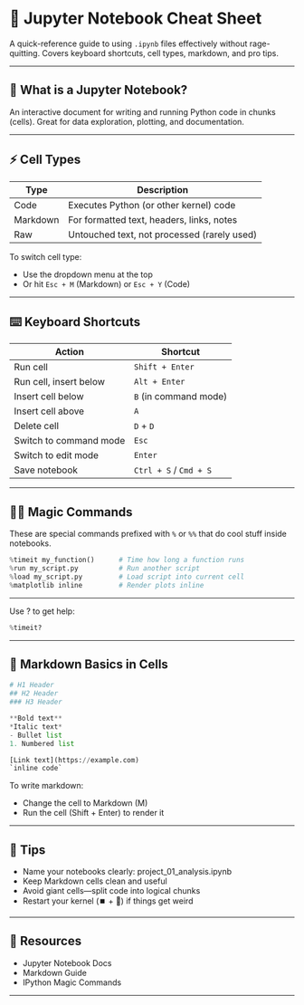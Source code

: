 # 📓 Jupyter Notebook Cheat Sheet

A quick-reference guide to using `.ipynb` files effectively without rage-quitting. Covers keyboard shortcuts, cell types, markdown, and pro tips.

---

## 🧠 What is a Jupyter Notebook?

An interactive document for writing and running Python code in chunks (cells). Great for data exploration, plotting, and documentation.

---

## ⚡ Cell Types

| Type      | Description                                      |
|-----------|--------------------------------------------------|
| Code      | Executes Python (or other kernel) code           |
| Markdown  | For formatted text, headers, links, notes        |
| Raw       | Untouched text, not processed (rarely used)      |

To switch cell type:
- Use the dropdown menu at the top
- Or hit `Esc + M` (Markdown) or `Esc + Y` (Code)

---

## ⌨️ Keyboard Shortcuts

| Action                      | Shortcut           |
|-----------------------------|--------------------|
| Run cell                    | `Shift + Enter`    |
| Run cell, insert below      | `Alt + Enter`      |
| Insert cell below           | `B` (in command mode) |
| Insert cell above           | `A`                |
| Delete cell                 | `D` + `D`          |
| Switch to command mode      | `Esc`              |
| Switch to edit mode         | `Enter`            |
| Save notebook               | `Ctrl + S` / `Cmd + S` |

---

## 🧙‍♂️ Magic Commands

These are special commands prefixed with `%` or `%%` that do cool stuff inside notebooks.

```python
%timeit my_function()      # Time how long a function runs
%run my_script.py          # Run another script
%load my_script.py         # Load script into current cell
%matplotlib inline         # Render plots inline
```

---

Use ? to get help:

```python
%timeit?
```

---

## 📝 Markdown Basics in Cells

```python
# H1 Header
## H2 Header
### H3 Header

**Bold text**
*Italic text*
- Bullet list
1. Numbered list

[Link text](https://example.com)
`inline code`
```

To write markdown:
- Change the cell to Markdown (M)
- Run the cell (Shift + Enter) to render it

---

## 🧠 Tips

- Name your notebooks clearly: project_01_analysis.ipynb
- Keep Markdown cells clean and useful
- Avoid giant cells—split code into logical chunks
- Restart your kernel (⏹️ + 🔁) if things get weird

---

## 📘 Resources

- Jupyter Notebook Docs
- Markdown Guide
- IPython Magic Commands

---